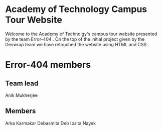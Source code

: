 # Academy of Technology Campus Tour Website

Welcome to the Academy of Technolgy's campus tour website presented by the team Error-404 . On the top of the initial project given by the Devwrap team we have retouched the website using HTML and CSS . 


# Error-404 members
## Team lead
Anik Mukherjee
## Members
Arka Karmakar
Debasmita Deb
Ipsita Nayek




